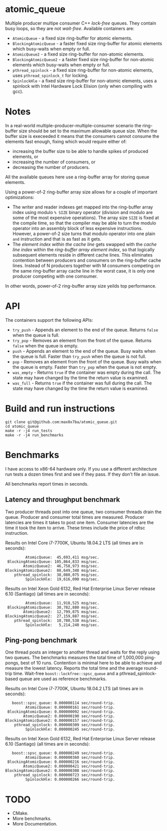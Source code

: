 # atomic_queue
Multiple producer multipe consumer C++ *lock-free* queues. They contain busy loops, so they are not *wait-free*.
Available containers are:
* `AtomicQueue` - a fixed size ring-buffer for atomic elements.
* `BlockingAtomicQueue` - a faster fixed size ring-buffer for atomic elements which busy-waits when empty or full.
* `AtomicQueue2` - a fixed size ring-buffer for non-atomic elements.
* `BlockingAtomicQueue2` - a faster fixed size ring-buffer for non-atomic elements which busy-waits when empty or full.
* `pthread_spinlock` - a fixed size ring-buffer for non-atomic elements, uses `pthread_spinlock_t` for locking.
* `SpinlockHle` - a fixed size ring-buffer for non-atomic elements, uses a spinlock with Intel Hardware Lock Elision (only when compiling with gcc).

# Notes

In a real-world multiple-producer-multiple-consumer scenario the ring-buffer size should be set to the maximum allowable queue size. When the buffer size is execeeded it means that the consumers cannot consume the elements fast enough, fixing which would require either of:

* increasing the buffer size to be able to handle spikes of produced elements, or
* increasing the number of consumers, or
* decreasing the number of producers.

All the available queues here use a ring-buffer array for storing queue elements.

Using a power-of-2 ring-buffer array size allows for a couple of important optimizations:

* The writer and reader indexes get mapped into the ring-buffer array index using modulo `% SIZE` binary operator (division and modulo are some of the most expensive operations). The array size `SIZE` is fixed at the compile time, so that the compiler may be able to turn the modulo operator into an assembly block of less expensive instructions. However, a power-of-2 size turns that modulo operator into one plain `and` instruction and that is as fast as it gets.
* The *element index within the cache line* gets swapped with the *cache line index* within the *ring-buffer array element index*, so that logically subsequent elements reside in different cache lines. This eliminates contention between producers and consumers on the ring-buffer cache lines. Instead of N producers together with M consumers competing on the same ring-buffer array cache line in the worst case, it is only one producer competing with one comsumer.

In other words, power-of-2 ring-buffer array size yeilds top performance.

# API
The containers support the following APIs:
* `try_push` - Appends an element to the end of the queue. Returns `false` when the queue is full.
* `try_pop` - Removes an element from the front of the queue. Returns `false` when the queue is empty.
* `push` - Appends an element to the end of the queue. Busy waits when the queue is full. Faster than `try_push` when the queue is not full.
* `pop` - Removes an element from the front of the queue. Busy waits when the queue is empty. Faster than `try_pop` when the queue is not empty.
* `was_empty` - Returns `true` if the container was empty during the call. The state may have changed by the time the return value is examined.
* `was_full` - Returns `true` if the container was full during the call. The state may have changed by the time the return value is examined.

# Build and run instructions
```
git clone git@github.com:max0x7ba/atomic_queue.git
cd atomic_queue
make -r -j4 run_tests
make -r -j4 run_benchmarks
```

# Benchmarks
I have access to x86-64 hardware only. If you use a different architecture run tests a dozen times first and see if they pass. If they don't file an issue.

All benchmarks report times in seconds.

## Latency and throughput benchmark
Two producer threads post into one queue, two consumer threads drain the queue. Producer and consumer total times are measured. Producer latencies are times it takes to post one item. Consumer latencies are the time it took the item to arrive. These times include the price of rdtsc instruction.

Results on Intel Core i7-7700K, Ubuntu 18.04.2 LTS (all times are in seconds):
```
         AtomicQueue:  45,693,411 msg/sec.
 BlockingAtomicQueue: 105,864,833 msg/sec.
        AtomicQueue2:  46,758,973 msg/sec.
BlockingAtomicQueue2:  88,649,348 msg/sec.
    pthread_spinlock:  38,080,075 msg/sec.
         SpinlockHle:  19,616,090 msg/sec.
```

Results on Intel Xeon Gold 6132, Red Hat Enterprise Linux Server release 6.10 (Santiago) (all times are in seconds):
```
         AtomicQueue:  11,918,525 msg/sec.
 BlockingAtomicQueue:  30,782,880 msg/sec.
        AtomicQueue2:  12,799,875 msg/sec.
BlockingAtomicQueue2:  27,159,887 msg/sec.
    pthread_spinlock:  10,780,538 msg/sec.
         SpinlockHle:   5,214,240 msg/sec.
```
## Ping-pong benchmark
One thread posts an integer to another thread and waits for the reply using two queues. The benchmarks measures the total time of 1,000,000 ping-pongs, best of 10 runs. Contention is minimal here to be able to achieve and measure the lowest latency. Reports the total time and the average round-trip time. Wait-free `boost::lockfree::spsc_queue` and a pthread_spinlock-based queue are used as reference benchmarks.

Results on Intel Core i7-7700K, Ubuntu 18.04.2 LTS (all times are in seconds):
```
   boost::spsc_queue: 0.000000114 sec/round-trip.
         AtomicQueue: 0.000000161 sec/round-trip.
 BlockingAtomicQueue: 0.000000092 sec/round-trip.
        AtomicQueue2: 0.000000190 sec/round-trip.
BlockingAtomicQueue2: 0.000000157 sec/round-trip.
    pthread_spinlock: 0.000000309 sec/round-trip.
         SpinlockHle: 0.000000245 sec/round-trip.
```

Results on Intel Xeon Gold 6132, Red Hat Enterprise Linux Server release 6.10 (Santiago) (all times are in seconds):
```
   boost::spsc_queue: 0.000000249 sec/round-trip.
         AtomicQueue: 0.000000360 sec/round-trip.
 BlockingAtomicQueue: 0.000000216 sec/round-trip.
        AtomicQueue2: 0.000000421 sec/round-trip.
BlockingAtomicQueue2: 0.000000308 sec/round-trip.
    pthread_spinlock: 0.000000723 sec/round-trip.
         SpinlockHle: 0.000000266 sec/round-trip.
```

# TODO
* CMake.
* More benchmarks.
* More Documentation.
